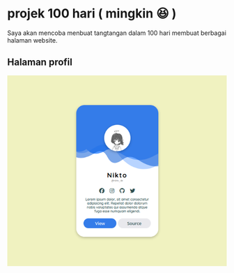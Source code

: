 # projek 100 hari ( mingkin 😆 )

Saya akan mencoba menbuat tangtangan dalam 100 hari membuat berbagai halaman website.


## Halaman profil
![Demo](Halaman-Profile/doc/ss.png) 

